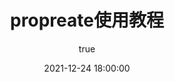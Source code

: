 ---
title: propreate使用教程
date: 2021-12-24 18:00:00
permalink: /pages/a1bc21
categories:
  - code
tags:
  - propreate
titleTag: 原创 
sidebar: true
article: true
comment: true
editLink: true
author:
 name: Zervan
 link: https://zervan.cn
sticky: 1
---